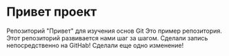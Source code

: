 # Привет проект
Репозиторий "Привет" для изучения основ Git
Это пример репозитория.
Этот репозиторий развивается нами шаг за шагом.
Сделали запись непосредственно на GitHab!
Сделали еще одно изменение!
